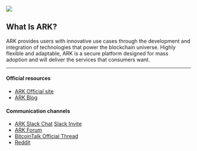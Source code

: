 ![](https://cdn-images-1.medium.com/max/176/1*XsC_e1Uc43PAn9VqtvnLjg@2x.png)

## What Is ARK?

ARK provides users with innovative use cases through the development and integration of technologies that power the blockchain universe. Highly flexible and adaptable, ARK is a secure platform designed for mass adoption and will deliver the services that consumers want.

---

#### Official resources

* [ARK Official site](https://ark.io/)
* [ARK Blog](https://blog.ark.io/)

#### Communication channels

* [ARK Slack Chat](http://ark.chat/) [Slack Invite](https://ark.io/join-ark-slack/)
* [ARK Forum](https://forum.ark.io/)
* [BitcoinTalk Official Thread](https://bitcointalk.org/index.php?topic=1649695.0)
* [Reddit](https://www.reddit.com/r/ArkEcosystem/)
